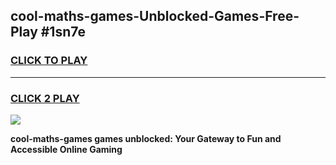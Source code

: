 
## cool-maths-games-Unblocked-Games-Free-Play #1sn7e
<h3>
<a href="https://us.freeplayer.one?title=cool-maths-games&ref=9M">CLICK TO PLAY</a></h3>
<hr>

<h3>
<a href="https://us.freeplayer.one?title=cool-maths-games&ref=9M">CLICK 2 PLAY</a>
  
</h3>

<a href="https://us.freeplayer.one?title=cool-maths-games&ref=9M"><img src="https://clearcache.store/games.png"></a>


**cool-maths-games games unblocked: Your Gateway to Fun and Accessible Online Gaming**
